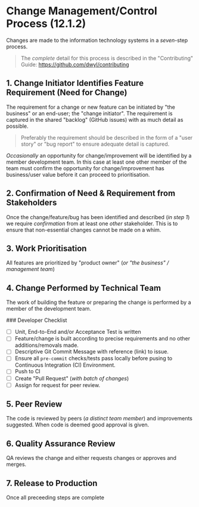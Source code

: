 # Change Management/Control Process (12.1.2)

Changes are made to the information technology systems in a _seven_-step process.

> The _complete_ detail for this process is described in the "Contributing" Guide:
https://github.com/dwyl/contributing

## 1. Change Initiator Identifies Feature Requirement (Need for Change)

The requirement for a change or new feature can be initiated by "the business"
or an end-user; the "change initiator". The requirement is captured in the
shared "backlog" (GitHub issues) with as much detail as possible.

> Preferably the requirement should be described in the form of
a "user story" or "bug report" to ensure adequate detail is captured.

_Occasionally_ an opportunity for change/improvement will be identified by a member
development team. In this case at least one other member of the team must
confirm the opportunity for change/improvement has business/user value before
it can proceed to prioritisation.


## 2. Confirmation of Need & Requirement from Stakeholders

Once the change/feature/bug has been identified and described (_in step 1_)
we require _confirmation_ from at least one _other_ stakeholder.
This is to ensure that non-essential changes cannot be made on a whim.


## 3. Work Prioritisation

All features are prioritized by "product owner" (_or "the business" / management team_)


## 4. Change Performed by Technical Team

The work of building the feature or preparing the change is performed by a
member of the development team.

### Developer Checklist

+ [ ] Unit, End-to-End and/or Acceptance Test is written
+ [ ] Feature/change is built according to precise requirements and no other additions/removals made.
+ [ ] Descriptive Git Commit Message with reference (link) to issue.
+ [ ] Ensure all `pre-commit` checks/tests pass locally before pusing to Continuous Integration (CI) Environment.
+ [ ] Push to CI
+ [ ] Create "Pull Request" (_with batch of changes_)
+ [ ] Assign for request for peer review.

## 5. Peer Review

The code is reviewed by peers (_a distinct team member_) and improvements suggested.
When code is deemed good approval is given.

## 6. Quality Assurance Review

QA reviews the change and either requests changes or approves and merges.

## 7. Release to Production

Once all preceeding steps are complete
